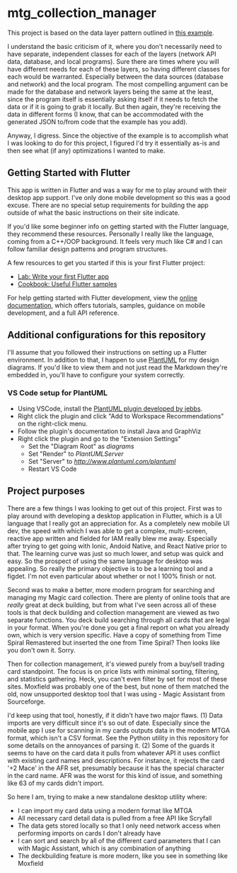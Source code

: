 # mtg_collection_manager

This project is based on the data layer pattern outlined in [this example](https://davidserrano.io/data-layer-in-flutter-use-the-repository-pattern-to-keep-a-local-copy-of-your-api-data).

I understand the basic criticism of it, where you don't necessarily need to have separate, independent classes for each of the layers (network API data, database, and local programs). Sure there are times where you will have different needs for each of these layers, so having different classes for each would be warranted. Especially between the data sources (database and network) and the local program. The most compelling argument can be made for the database and network layers being the same at the least, since the program itself is essentially asking itself if it needs to fetch the data or if it is going to grab it locally. But then again, they're receiving the data in different forms (I know, that can be accommodated with the generated JSON to/from code that the example has you add).

Anyway, I digress. Since the objective of the example is to accomplish what I was looking to do for this project, I figured I'd try it essentially as-is and then see what (if any) optimizations I wanted to make. 

## Getting Started with Flutter

This app is written in Flutter and was a way for me to play around with their desktop app support. I've only done mobile development so this was a good excuse. There are no special setup requirements for building the app outside of what the basic instructions on their site indicate.

If you'd like some beginner info on getting started with the Flutter language, they recommend these resources. Personally I really like the language, coming from a C++/OOP background. It feels very much like C# and I can follow familiar design patterns and program structures.

A few resources to get you started if this is your first Flutter project:

- [Lab: Write your first Flutter app](https://docs.flutter.dev/get-started/codelab)
- [Cookbook: Useful Flutter samples](https://docs.flutter.dev/cookbook)

For help getting started with Flutter development, view the
[online documentation](https://docs.flutter.dev/), which offers tutorials,
samples, guidance on mobile development, and a full API reference.

## Additional configurations for this repository

I'll assume that you followed their instructions on setting up a Flutter environment. In addition to that, I happen to use [PlantUML](https://github.com/plantuml-stdlib/C4-PlantUML) for my design diagrams. If you'd like to view them and not just read the Markdown they're embedded in, you'll have to configure your system correctly.

### VS Code setup for PlantUML
* Using VSCode, install the [PlantUML plugin developed by jebbs](https://marketplace.visualstudio.com/items?itemName=jebbs.plantuml).  
* Right click the plugin and click "Add to Workspace Recommendations" on the right-click menu.
* Follow the plugin's documentation to install Java and GraphViz
* Right click the plugin and go to the "Extension Settings"
    * Set the "Diagram Root" as _diagrams_
    * Set "Render" to _PlantUMLServer_
    * Set "Server" to _http://www.plantuml.com/plantuml_
    * Restart VS Code

## Project purposes

There are a few things I was looking to get out of this project. First was to play around with developing a desktop application in Flutter, which is a UI language that I really got an appreciation for. As a completely new mobile UI dev, the speed with which I was able to get a complex, multi-screen, reactive app written and fielded for IAM really blew me away. Especially after trying to get going with Ionic, Andoid Native, and React Native prior to that. The learning curve was just so much lower, and setup was quick and easy. So the prospect of using the same language for desktop was appealing. So really the primary objective is to be a learning tool and a figdet. I'm not even particular about whether or not I 100% finish or not.

Second was to make a better, more modern program for searching and managing my Magic card collection. There are plenty of online tools that are _really_ great at deck building, but from what I've seen across all of these tools is that deck building and collection management are viewed as two separate functions. You deck build searching through all cards that are legal in your format. When you're done you get a final report on what you already own, which is very version specific. Have a copy of something from Time Spiral Remastered but inserted the one from Time Spiral? Then looks like you don't own it. Sorry.

Then for collection management, it's viewed purely from a buy/sell trading card standpoint. The focus is on price lists with minimal sorting, filtering, and statistics gathering. Heck, you can't even filter by set for most of these sites. Moxfield was probably one of the best, but none of them matched the old, now unsupported desktop tool that I was using - Magic Assistant from Sourceforge. 

I'd keep using that tool, honestly, if it didn't have two major flaws. (1) Data imports are very difficult since it's so out of date. Especially since the mobile app I use for scanning in my cards outputs data in the modern MTGA format, which isn't a CSV format. See the Python utility in this repository for some details on the annoyances of parsing it.  (2) Some of the guards it seems to have on the card data it pulls from whatever API it uses conflict with existing card names and descriptions. For instance, it rejects the card '+2 Mace' in the AFR set, presumably because it has the special character in the card name. AFR was the worst for this kind of issue, and something like 63 of my cards didn't import.

So here I am, trying to make a new standalone desktop utility where: 
* I can import my card data using a modern format like MTGA
* All necessary card detail data is pulled from a free API like Scryfall
* The data gets stored locally so that I only need network access when performing imports on cards I don't already have
* I can sort and search by all of the different card parameters that I can with Magic Assistant, which is any combination of anything
* The deckbuilding feature is more modern, like you see in something like Moxfield